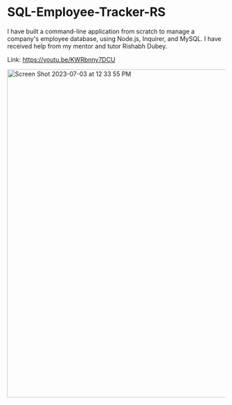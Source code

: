 # SQL-Employee-Tracker-RS

I have built a command-line application from scratch to manage a company's employee database, using Node.js, Inquirer, and MySQL.  I have received help from my mentor and tutor Rishabh Dubey.

Link: https://youtu.be/KWRbnny7DCU

<img width="756" alt="Screen Shot 2023-07-03 at 12 33 55 PM" src="https://github.com/ramasantayana/SQL-Employee-Tracker-RS/assets/73452677/414f2dec-7af7-4b10-adb0-0d8ac8e4ad81">
